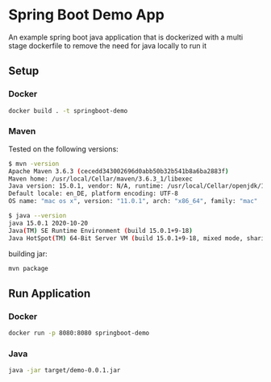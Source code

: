 # Spring Boot Demo App

An example spring boot java application that is dockerized with a multi stage dockerfile to remove the need for java locally to run it

## Setup

### Docker
```bash
docker build . -t springboot-demo
```

### Maven

Tested on the following versions:

```bash
$ mvn -version
Apache Maven 3.6.3 (cecedd343002696d0abb50b32b541b8a6ba2883f)
Maven home: /usr/local/Cellar/maven/3.6.3_1/libexec
Java version: 15.0.1, vendor: N/A, runtime: /usr/local/Cellar/openjdk/15.0.1/libexec/openjdk.jdk/Contents/Home
Default locale: en_DE, platform encoding: UTF-8
OS name: "mac os x", version: "11.0.1", arch: "x86_64", family: "mac"

$ java --version
java 15.0.1 2020-10-20
Java(TM) SE Runtime Environment (build 15.0.1+9-18)
Java HotSpot(TM) 64-Bit Server VM (build 15.0.1+9-18, mixed mode, sharing)
```
building jar:

```bash
mvn package
```

## Run Application

### Docker
```bash
docker run -p 8080:8080 springboot-demo
```

### Java
```bash
java -jar target/demo-0.0.1.jar
```

